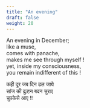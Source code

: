 ```yaml
---
title: "An evening"
draft: false
weight: 20
---
```


An evening in December;  
like a muse,  
comes with panache,  
makes me see through myself !    
yet, inside my consciousness,  
you remain indifferent of this  !  


कही दूर जब दिन ढल जाये  
सांज की दुल्हन बदन चुराए  
चुपकेसे आए !!  

